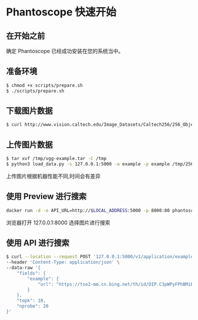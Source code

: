 # Phantoscope 快速开始
## 在开始之前
确定 Phantoscope 已经成功安装在您的系统当中。

## 准备环境
```bash
$ chmod +x scripts/prepare.sh
$ ./scripts/prepare.sh
```

## 下载图片数据
```bash
$ curl http://www.vision.caltech.edu/Image_Datasets/Caltech256/256_ObjectCategories.tar -o /tmp/vgg-example.tar
```

## 上传图片数据
```bash
$ tar xvf /tmp/vgg-example.tar -C /tmp
$ python3 load_data.py -s 127.0.0.1:5000 -a example -p example /tmp/256_ObjectCategories
```
上传图片根据机器性能不同,时间会有差异
## 使用 Preview 进行搜索
```bash
docker run -d -e API_URL=http://$LOCAL_ADDRESS:5000 -p 8000:80 phantoscope/preview:latest
```
浏览器打开 127.0.0.1:8000 选择图片进行搜索

## 使用 API 进行搜索
```bash
$ curl --location --request POST '127.0.0.1:5000/v1/application/example/search' \
--header 'Content-Type: application/json' \
--data-raw '{
    "fields": {
        "example": {
            "url": "https://tse2-mm.cn.bing.net/th/id/OIP.C3pWPyFPhBMiBeWoncc24QHaCq?w=300&h=108&c=7&o=5&dpr=2&pid=1.7"
        }
    },
    "topk": 10,
    "nprobe": 20
}'
```
